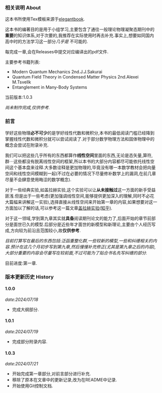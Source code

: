 ### 相关说明 About
这本书所使用Tex模板来源于[elegantbook](https://github.com/ElegantLaTeX/ElegantBook).

这本书的编著目的是用于小组学习,主要包含了通往一般理论物理凝聚态期刊中的**重要**的知识体系,对于次要的,我推荐在实际使用时再去补充.事实上,想要如同国内高中时的方法学习这一部分*几乎是* 不可能的.

每完成一章,会在Releases中提交对应编译出的pdf文件.

主要参考书籍列表:
- Modern Quantum Mechanics 2nd.J.J.Sakurai
- Quantum Field Theory in Condensed Matter Physics 2nd.Alexei M.Tsvellk
- Entanglement in Many-Body Systems

当前版本:1.0.3

*尚未制作完成,仅供参考.*

### 前言
学好这些物理**必不可少**的是学好线性代数和微积分,本书的最低阅读门槛已经降到掌握线性代数和微积分就可以尝试阅读了.对于部分数学物理方法和固体物理中的概念会尝试在附录补充.

我们可以把这些几乎所有的东西都算作**线性空间**里面的东西,无论是态矢量,算符,群$\cdots$这些都没有脱离线性空间的框架,所以本书的大部分内容都尽可能依托线性空间这个基本盘来诠释.大多数诠释是更加物理的,毕竟没有哪一本数学教材会把向量空间和线性空间模糊到一起(不过在必要的情况下尽量修补数学上的漏洞,在前几章尽量不会肆意使用晦涩的数学概念).

对于一些经典实验,如盖拉赫实验,这个实验可以让**从未接触过**这一方面的新手受益匪浅.但是出于一些考虑(更加强调线性空间,能够提供更加深入的理解,同时不必花大篇幅来讲解这一实验),选择直接从线性空间来开始第一章的内容,如果想要对这一方面加以了解的话,可以参考这一篇文章[盖拉赫实验(知乎)](https://zhuanlan.zhihu.com/p/596869364).

对于这一领域,学到第九章其实就**具备**阅读期刊论文的能力了,后面开始的章节前部分是面世已久的模型.后部分是近些年才面世的新模型和新理论,主要由个人经历写成,方向较为前沿且范围较小,故**仅供参考**.

*目前打算写在最后的东西包括:泛函重整化群,一些较新的模型,一些和纠缠相关的内容.预计在这几个月初步写到第九章,然后慢慢补充修正(尤其是第九章之后的内容),大部分重要的内容会尽量写在较前面,不过可能为了贴合书名先写纠缠的部分.*

目前进度:第一章.

### 版本更新历史 History
#### 1.0.0 
*date:2024/07/18*
* 完成大纲部分.
#### 1.0.1 
*date:2024/07/19*
* 完成部分附录内容.
#### 1.0.3 
*date:2024/07/21*
* 开始完成第一章部分,对前言部分进行补充.
* 移除了原本在文章中的更新记录,改为在README中记录.
* 开始使用Git控制文档.

